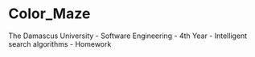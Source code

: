 # Color_Maze
The Damascus University - Software Engineering - 4th Year - Intelligent search algorithms - Homework
